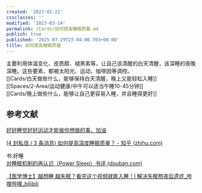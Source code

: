 ```yaml
---
created: '2023-02-22'
cssclasses: ''
modified: '2023-03-14'
permalink: /Cards/如何提高睡眠质量.md
publish: true
published: '2025-07-29T23:04:00.703+08:00'
title: 如何提高睡眠质量
---
```

主要利用体温变化、皮质醇、褪黑素等，让自己该清醒的白天清醒，该深睡的夜晚深睡。这些要素，都被太阳光、运动、咖啡因等调控。  
[[Cards/白天做些什么，能够保持白天清醒，晚上又能轻松入睡]]  
[[Spaces/2-Area/运动健康/中午可以适当午睡10-45分钟]]  
[[Cards/晚上做些什么，能够让自己更容易入睡，并且睡得更好]]

## 参考文献

[好好睡觉好好运动才能做你想做的事，加油](https://www.notion.so/d612d5fc207b49998b595303b7d8de12)

[(4 封私信 / 3 条消息) 如何提高深度睡眠质量？ - 知乎 (zhihu.com)](https://www.zhihu.com/question/21367788)

书:好睡  
[对睡眠机制的再认识（Power Sleep）书评 (douban.com)](https://book.douban.com/review/5658664/)

[【医学博士】越想睡 越失眠？看完这个视频就能入睡！I 解决失眠熬夜后遗症\_哔哩哔哩\_bilibili](http://b23.tv/gbTv2lZ)
